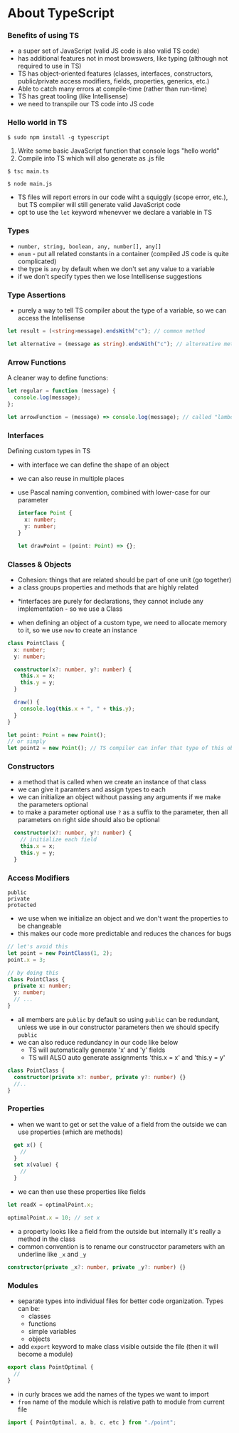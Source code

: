 # About TypeScript

### Benefits of using TS

- a super set of JavaScript (valid JS code is also valid TS code)
- has additional features not in most browswers, like typing (although not required to use in TS)
- TS has object-oriented features (classes, interfaces, constructors, public/private access modifiers, fields, properties, generics, etc.)
- Able to catch many errors at compile-time (rather than run-time)
- TS has great tooling (like Intellisense)
- we need to transpile our TS code into JS code

### Hello world in TS

```
$ sudo npm install -g typescript
```

1. Write some basic JavaScript function that console logs "hello world"
2. Compile into TS which will also generate as .js file

```
$ tsc main.ts

$ node main.js
```

- TS files will report errors in our code wiht a squiggly (scope error, etc.), but TS compiler will still generate valid JavaScript code
- opt to use the `let` keyword whenevver we declare a variable in TS

### Types

- `number, string, boolean, any, number[], any[]`
- `enum` - put all related constants in a container (compiled JS code is quite complicated)
- the type is `any` by default when we don't set any value to a variable
- if we don't specify types then we lose Intellisense suggestions

### Type Assertions

- purely a way to tell TS compiler about the type of a variable, so we can access the Intellisense

```typescript
let result = (<string>message).endsWith("c"); // common method

let alternative = (message as string).endsWith("c"); // alternative method
```

### Arrow Functions

A cleaner way to define functions:

```typescript
let regular = function (message) {
  console.log(message);
};

let arrowFunction = (message) => console.log(message); // called "lambda expressions" in C#
```

### Interfaces

Defining custom types in TS

- with interface we can define the shape of an object
- we can also reuse in multiple places
- use Pascal naming convention, combined with lower-case for our parameter

  ```typescript
  interface Point {
    x: number;
    y: number;
  }

  let drawPoint = (point: Point) => {};
  ```

### Classes & Objects

- Cohesion: things that are related should be part of one unit (go together)
- a class groups properties and methods that are highly related

* \*interfaces are purely for declarations, they cannot include any implementation - so we use a Class

- when defining an object of a custom type, we need to allocate memory to it, so we use `new` to create an instance

```ts
class PointClass {
  x: number;
  y: number;

  constructor(x?: number, y?: number) {
    this.x = x;
    this.y = y;
  }

  draw() {
    console.log(this.x + ", " + this.y);
  }
}

let point: Point = new Point();
// or simply
let point2 = new Point(); // TS compiler can infer that type of this object is 'Point'
```

### Constructors

- a method that is called when we create an instance of that class
- we can give it paramters and assign types to each
- we can initialize an object without passing any arguments if we make the parameters optional
- to make a parameter optional use `?` as a suffix to the parameter, then all parameters on right side should also be optional

```ts
  constructor(x?: number, y?: number) {
    // initialize each field
    this.x = x;
    this.y = y;
  }
```

### Access Modifiers

```
public
private
protected
```

- we use when we initialize an object and we don't want the properties to be changeable
- this makes our code more predictable and reduces the chances for bugs

```ts
// let's avoid this
let point = new PointClass(1, 2);
point.x = 3;
```

```ts
// by doing this
class PointClass {
  private x: number;
  y: number;
  // ...
}
```

- all members are `public` by default so using `public` can be redundant, unless we use in our constructor parameters then we should specify `public`
- we can also reduce redundancy in our code like below
  - TS will automatically generate 'x' and 'y' fields
  - TS will ALSO auto generate assignments 'this.x = x' and 'this.y = y'

```ts
class PointClass {
  constructor(private x?: number, private y?: number) {}
  //..
}
```

### Properties

- when we want to get or set the value of a field from the outside we can use properties (which are methods)

```ts
  get x() {
    //
  }
  set x(value) {
    //
  }
```

- we can then use these properties like fields

```ts
let readX = optimalPoint.x;

optimalPoint.x = 10; // set x
```

- a property looks like a field from the outside but internally it's really a method in the class
- common convention is to rename our construcctor parameters with an underline like `_x` and `_y`

```ts
constructor(private _x?: number, private _y?: number) {}
```

### Modules

- separate types into individual files for better code organization. Types can be:
  - classes
  - functions
  - simple variables
  - objects
- add `export` keyword to make class visible outside the file (then it will become a module)

```ts
export class PointOptimal {
  //
}
```

- in curly braces we add the names of the types we want to import
- `from` name of the module which is relative path to module from current file

```ts
import { PointOptimal, a, b, c, etc } from "./point";
```
